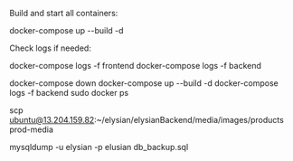 Build and start all containers:

docker-compose up --build -d


Check logs if needed:

docker-compose logs -f frontend
docker-compose logs -f backend

docker-compose down
docker-compose up --build -d
docker-compose logs -f backend
sudo docker ps

scp ubuntu@13.204.159.82:~/elysian/elysianBackend/media/images/products prod-media


mysqldump -u elysian -p elusian db_backup.sql